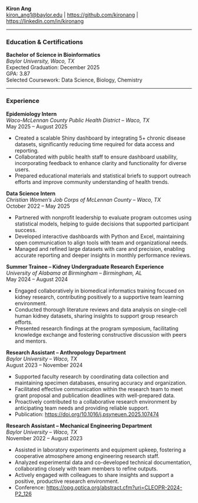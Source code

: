 **Kiron Ang**  
kiron_ang1@baylor.edu | https://github.com/kironang | https://linkedin.com/in/kironang  

---

### Education & Certifications  

**Bachelor of Science in Bioinformatics**  
*Baylor University, Waco, TX*  
Expected Graduation: December 2025  
GPA: 3.87  
Selected Coursework: Data Science, Biology, Chemistry  

---

### Experience  

**Epidemiology Intern**  
*Waco-McLennan County Public Health District – Waco, TX*  
May 2025 – August 2025  
- Created a scalable Shiny dashboard by integrating 5+ chronic disease datasets, significantly reducing time required for data access and reporting.  
- Collaborated with public health staff to ensure dashboard usability, incorporating feedback to enhance clarity and functionality for diverse users.  
- Prepared educational materials and statistical briefs to support outreach efforts and improve community understanding of health trends.  

**Data Science Intern**  
*Christian Women’s Job Corps of McLennan County – Waco, TX*  
October 2022 – May 2025  
- Partnered with nonprofit leadership to evaluate program outcomes using statistical models, helping to guide decisions that supported participant success.  
- Developed interactive dashboards with Python and Excel, maintaining open communication to align tools with team and organizational needs.  
- Managed and refined large datasets with care and precision, enabling accurate reporting and deeper insights in monthly performance reviews.  

**Summer Trainee – Kidney Undergraduate Research Experience**  
*University of Alabama at Birmingham – Birmingham, AL*  
May 2024 – August 2024  
- Engaged collaboratively in biomedical informatics training focused on kidney research, contributing positively to a supportive team learning environment.  
- Conducted thorough literature reviews and data analysis on single-cell human kidney datasets, sharing insights to support group research efforts.  
- Presented research findings at the program symposium, facilitating knowledge exchange and fostering constructive discussion with peers and mentors.  

**Research Assistant – Anthropology Department**  
*Baylor University – Waco, TX*  
August 2023 – November 2024  
- Supported faculty research by coordinating data collection and maintaining specimen databases, ensuring accuracy and organization.  
- Facilitated effective communication within the research team to meet grant proposal and publication deadlines with well-prepared data.  
- Proactively contributed to a collaborative research environment by anticipating team needs and providing reliable support.  
- Publication: https://doi.org/10.1016/j.psyneuen.2025.107474

**Research Assistant – Mechanical Engineering Department**  
*Baylor University – Waco, TX*  
November 2022 – August 2023  
- Assisted in laboratory experiments and equipment upkeep, fostering a cooperative atmosphere among engineering research staff.  
- Analyzed experimental data and co-developed technical documentation, collaborating closely with team members to refine outputs.  
- Actively engaged with colleagues to share insights and support a positive, productive research environment. 
- Conference: https://opg.optica.org/abstract.cfm?uri=CLEOPR-2024-P2_126 
